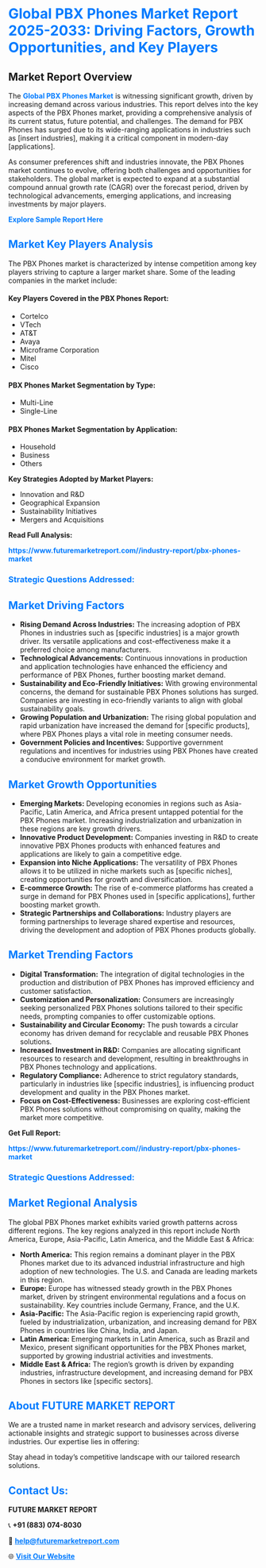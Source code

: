 <h1 style="color: #007BFF;">Global PBX Phones Market Report 2025-2033: Driving Factors, Growth Opportunities, and Key Players</h1>

<section id="overview">
<h2>Market Report Overview</h2>
<p>The <a href="https://www.futuremarketreport.com//industry-report/pbx-phones-market" style="color: #007BFF; text-decoration: none;"><strong>Global PBX Phones Market</strong></a> is witnessing significant growth, driven by increasing demand across various industries. This report delves into the key aspects of the PBX Phones market, providing a comprehensive analysis of its current status, future potential, and challenges. The demand for PBX Phones has surged due to its wide-ranging applications in industries such as [insert industries], making it a critical component in modern-day [applications].</p>
<p>As consumer preferences shift and industries innovate, the PBX Phones market continues to evolve, offering both challenges and opportunities for stakeholders. The global market is expected to expand at a substantial compound annual growth rate (CAGR) over the forecast period, driven by technological advancements, emerging applications, and increasing investments by major players.</p>
</section>

<section id="overview">
<p><a href="https://www.futuremarketreport.com//request-sample/reportId=56512" style="color: #007BFF; text-decoration: none;"><strong>Explore Sample Report Here</strong></a></p>
</section>

<section id="key-players">
<h2 style="color: #007BFF;">Market Key Players Analysis</h2>
<p>The PBX Phones market is characterized by intense competition among key players striving to capture a larger market share. Some of the leading companies in the market include:</p>
<h4>Key Players Covered in the PBX Phones Report:</h4>
<ul><li>Cortelco</li><li>VTech</li><li>AT&amp;T</li><li>Avaya</li><li>Microframe Corporation</li><li>Mitel</li><li>Cisco</li></ul>
<h4>PBX Phones Market Segmentation by Type:</h4>
<ul><li>Multi-Line</li><li>Single-Line</li></ul>

<h4>PBX Phones Market Segmentation by Application:</h4>
<ul><li>Household</li><li>Business</li><li>Others</li></ul>
<p><strong>Key Strategies Adopted by Market Players:</strong></p>
<ul>
<li>Innovation and R&D</li>
<li>Geographical Expansion</li>
<li>Sustainability Initiatives</li>
<li>Mergers and Acquisitions</li>
</ul>
</section>

<section>
<p><strong>Read Full Analysis: </strong></p><a href="https://www.futuremarketreport.com//industry-report/pbx-phones-market" style="color: #007BFF; text-decoration: none;"><strong>https://www.futuremarketreport.com//industry-report/pbx-phones-market</strong></a>
<h3 style="color: #007BFF;">Strategic Questions Addressed:</h3>
</section>

<section id="driving-factors">
<h2 style="color: #007BFF;">Market Driving Factors</h2>
<ul>
<li><strong>Rising Demand Across Industries:</strong> The increasing adoption of PBX Phones in industries such as [specific industries] is a major growth driver. Its versatile applications and cost-effectiveness make it a preferred choice among manufacturers.</li>
<li><strong>Technological Advancements:</strong> Continuous innovations in production and application technologies have enhanced the efficiency and performance of PBX Phones, further boosting market demand.</li>
<li><strong>Sustainability and Eco-Friendly Initiatives:</strong> With growing environmental concerns, the demand for sustainable PBX Phones solutions has surged. Companies are investing in eco-friendly variants to align with global sustainability goals.</li>
<li><strong>Growing Population and Urbanization:</strong> The rising global population and rapid urbanization have increased the demand for [specific products], where PBX Phones plays a vital role in meeting consumer needs.</li>
<li><strong>Government Policies and Incentives:</strong> Supportive government regulations and incentives for industries using PBX Phones have created a conducive environment for market growth.</li>
</ul>
</section>

<section id="growth-opportunities">
<h2 style="color: #007BFF;">Market Growth Opportunities</h2>
<ul>
<li><strong>Emerging Markets:</strong> Developing economies in regions such as Asia-Pacific, Latin America, and Africa present untapped potential for the PBX Phones market. Increasing industrialization and urbanization in these regions are key growth drivers.</li>
<li><strong>Innovative Product Development:</strong> Companies investing in R&D to create innovative PBX Phones products with enhanced features and applications are likely to gain a competitive edge.</li>
<li><strong>Expansion into Niche Applications:</strong> The versatility of PBX Phones allows it to be utilized in niche markets such as [specific niches], creating opportunities for growth and diversification.</li>
<li><strong>E-commerce Growth:</strong> The rise of e-commerce platforms has created a surge in demand for PBX Phones used in [specific applications], further boosting market growth.</li>
<li><strong>Strategic Partnerships and Collaborations:</strong> Industry players are forming partnerships to leverage shared expertise and resources, driving the development and adoption of PBX Phones products globally.</li>
</ul>
</section>

<section id="trending-factors">
<h2 style="color: #007BFF;">Market Trending Factors</h2>
<ul>
<li><strong>Digital Transformation:</strong> The integration of digital technologies in the production and distribution of PBX Phones has improved efficiency and customer satisfaction.</li>
<li><strong>Customization and Personalization:</strong> Consumers are increasingly seeking personalized PBX Phones solutions tailored to their specific needs, prompting companies to offer customizable options.</li>
<li><strong>Sustainability and Circular Economy:</strong> The push towards a circular economy has driven demand for recyclable and reusable PBX Phones solutions.</li>
<li><strong>Increased Investment in R&D:</strong> Companies are allocating significant resources to research and development, resulting in breakthroughs in PBX Phones technology and applications.</li>
<li><strong>Regulatory Compliance:</strong> Adherence to strict regulatory standards, particularly in industries like [specific industries], is influencing product development and quality in the PBX Phones market.</li>
<li><strong>Focus on Cost-Effectiveness:</strong> Businesses are exploring cost-efficient PBX Phones solutions without compromising on quality, making the market more competitive.</li>
</ul>
</section>

<section>
<p><strong>Get Full Report: </strong></p><a href="https://www.futuremarketreport.com//industry-report/pbx-phones-market" style="color: #007BFF; text-decoration: none;"><strong>https://www.futuremarketreport.com//industry-report/pbx-phones-market</strong></a>
<h3 style="color: #007BFF;">Strategic Questions Addressed:</h3>
</section>


<section id="regional-analysis">
<h2 style="color: #007BFF;">Market Regional Analysis</h2>
<p>The global PBX Phones market exhibits varied growth patterns across different regions. The key regions analyzed in this report include North America, Europe, Asia-Pacific, Latin America, and the Middle East & Africa:</p>
<ul>
<li><strong>North America:</strong> This region remains a dominant player in the PBX Phones market due to its advanced industrial infrastructure and high adoption of new technologies. The U.S. and Canada are leading markets in this region.</li>
<li><strong>Europe:</strong> Europe has witnessed steady growth in the PBX Phones market, driven by stringent environmental regulations and a focus on sustainability. Key countries include Germany, France, and the U.K.</li>
<li><strong>Asia-Pacific:</strong> The Asia-Pacific region is experiencing rapid growth, fueled by industrialization, urbanization, and increasing demand for PBX Phones in countries like China, India, and Japan.</li>
<li><strong>Latin America:</strong> Emerging markets in Latin America, such as Brazil and Mexico, present significant opportunities for the PBX Phones market, supported by growing industrial activities and investments.</li>
<li><strong>Middle East & Africa:</strong> The region’s growth is driven by expanding industries, infrastructure development, and increasing demand for PBX Phones in sectors like [specific sectors].</li>
</ul>
</section>

<footer>
<h2 style="color: #007BFF;">About FUTURE MARKET REPORT</h2>
<p>We are a trusted name in market research and advisory services, delivering actionable insights and strategic support to businesses across diverse industries. Our expertise lies in offering:</p>

<p>Stay ahead in today’s competitive landscape with our tailored research solutions.</p>

<h2 style="color: #007BFF;">Contact Us:</h2>
<p><strong>FUTURE MARKET REPORT</strong></p>
<p>📞 <strong>+91 (883) 074-8030</strong></p>
<p>📧 <strong><a href="mailto:help@futuremarketreport.com" style="color: #007BFF;">help@futuremarketreport.com</a></strong></p>
<p>🌐 <strong><a href="https://www.futuremarketreport.com/" style="color: #007BFF;">Visit Our Website</a></strong></p>
</footer>